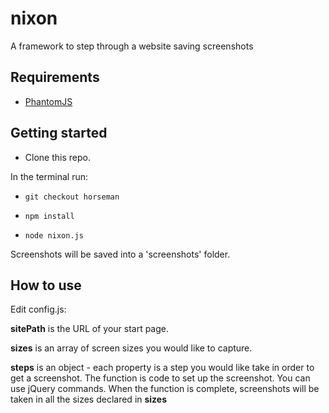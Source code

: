 # nixon

A framework to step through a website saving screenshots

## Requirements

* [PhantomJS](http://phantomjs.org)

## Getting started

* Clone this repo.

In the terminal run:

* `git checkout horseman`

* `npm install`

* `node nixon.js`

Screenshots will be saved into a 'screenshots' folder.

## How to use

Edit config.js:

**sitePath** is the URL of your start page.

**sizes** is an array of screen sizes you would like to capture.

**steps** is an object - each property is a step you would like take in order to get a screenshot. The function is code to set up the screenshot. You can use jQuery commands. When the function is complete, screenshots will be taken in all the sizes declared in **sizes**


